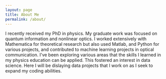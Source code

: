 ```yaml
---
layout: page
title: About Me
permalink: /about/
---
```


I recently received my PhD in physics.  My graduate work was focused on quantum information and nonlinear optics. I worked extensively with Mathematica for theoretical research but also used Matlab, and Python for various projects, and contributed to machine learning projects in optical communication.  I've been exploring various areas that the skills I learned in my physics education can be applied.  This fostered an interest in data science.  Here I will be dislaying data projects that I work on as I seek to expand my coding abilities.
